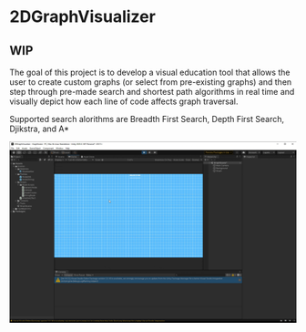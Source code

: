 # 2DGraphVisualizer

## WIP

The goal of this project is to develop a visual education tool that allows the user to create custom graphs (or select from pre-existing graphs) and then step through pre-made search and shortest path algorithms in real time and visually depict how each line of code affects graph traversal.

Supported search alorithms are Breadth First Search, Depth First Search, Djikstra, and A*

 ![GIF placing nodes](nodeplacing.gif)
